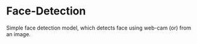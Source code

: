# Face-Detection
Simple face detection model, which detects face using web-cam (or) from an  image.
